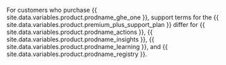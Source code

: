 For customers who purchase {{ site.data.variables.product.prodname_ghe_one }}, support terms for the {{ site.data.variables.product.premium_plus_support_plan }} differ for {{ site.data.variables.product.prodname_actions }}, {{ site.data.variables.product.prodname_insights }}, {{ site.data.variables.product.prodname_learning }}, and {{ site.data.variables.product.prodname_registry }}.